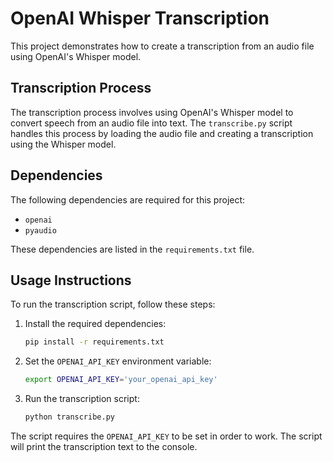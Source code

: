 # OpenAI Whisper Transcription

This project demonstrates how to create a transcription from an audio file using OpenAI's Whisper model.

## Transcription Process

The transcription process involves using OpenAI's Whisper model to convert speech from an audio file into text. The `transcribe.py` script handles this process by loading the audio file and creating a transcription using the Whisper model.

## Dependencies

The following dependencies are required for this project:
- `openai`
- `pyaudio`

These dependencies are listed in the `requirements.txt` file.

## Usage Instructions

To run the transcription script, follow these steps:

1. Install the required dependencies:
   ```bash
   pip install -r requirements.txt
   ```

2. Set the `OPENAI_API_KEY` environment variable:
   ```bash
   export OPENAI_API_KEY='your_openai_api_key'
   ```

3. Run the transcription script:
   ```bash
   python transcribe.py
   ```

The script requires the `OPENAI_API_KEY` to be set in order to work. The script will print the transcription text to the console.
